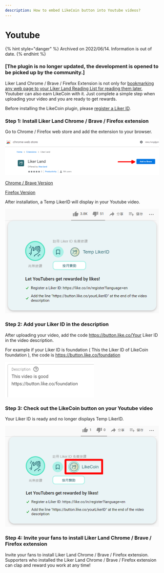 ```yaml
---
description: How to embed LikeCoin button into Youtube videos?
---
```


# Youtube

{% hint style="danger" %}
Archived on 2022/06/14. Information is out of date.
{% endhint %}

### \[The plugin is no longer updated, the development is opened to be picked up by the community.]

Liker Land Chrome / Brave / Firefox Extension is not only for [bookmarking any web page to your Liker Land Reading List for reading them later](../../../user-guide/liker-land/readling-list.md), Youtuber can also earn LikeCoin with it. Just complete a simple step when uploading your video and you are ready to get rewards.

Before installing the LikeCoin plugin, please [register a Liker ID](../../../user-guide/liker-id/).

### Step 1: Install Liker Land Chrome / Brave / Firefox extension

Go to Chrome / Firefox web store and add the extension to your browser.

![](../../../.gitbook/assets/youtbe-en.png)

[Chrome / Brave Version](https://chrome.google.com/webstore/detail/liker-land/cjjcemdmkddjbofomfgjedpiifpgkjhe)

[Firefox Version](https://addons.mozilla.org/en-US/firefox/addon/liker-land/?src=search)

After installation, a Temp LikerID will display in your Youtube video.



![](../../../.gitbook/assets/youtube-1-en.png)

### Step 2:  Add your Liker ID in the description

After uploading your video,  add the code https://button.like.co/Your Liker ID in the video description.

For example if your Liker ID is foundation ( This the Liker ID of LikeCoin foundation ), the code is https://button.like.co/foundation

![](../../../.gitbook/assets/youtube-2-en.png)

### Step 3: Check out the LikeCoin button on your Youtube video


Your Liker ID is ready and no longer displays Temp LikerID.



![](../../../.gitbook/assets/youtube-3-en.png)

### Step 4: Invite your fans to install Liker Land Chrome / Brave / Firefox extension

Invite your fans to install Liker Land Chrome / Brave / Firefox extension. Supporters who installed the Liker Land Chrome / Brave / Firefox extension can clap and reward you work at any time!
